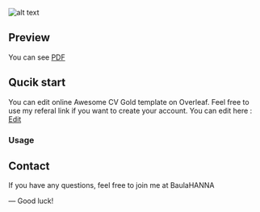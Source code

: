 ![alt text](https://writelatex.s3.amazonaws.com/published_ver/8540.jpeg?X-Amz-Expires=14400&X-Amz-Date=20200129T191038Z&X-Amz-Algorithm=AWS4-HMAC-SHA256&X-Amz-Credential=AKIAJG3IX4TWNSPTZRXA/20200129/us-east-1/s3/aws4_request&X-Amz-SignedHeaders=host&X-Amz-Signature=9faae58b0797af81ebc095027751dffce9369686f14c5faedc09a5d99e67acc2)



## Preview
You can see [PDF](https://github.com/BaulaHANNA/CV-Awesome-Version-Gold/blob/master/resume.pdf)


## Qucik start
You can edit online Awesome CV Gold template on Overleaf. Feel free to use my referal link if you want to create your account.
You can edit here : [Edit](https://www.overleaf.com/latex/templates/awesome-cv-gold/tshsfmqnjpfn)

### Usage

## Contact

If you have any questions, feel free to join me at BaulaHANNA

—
Good luck!


